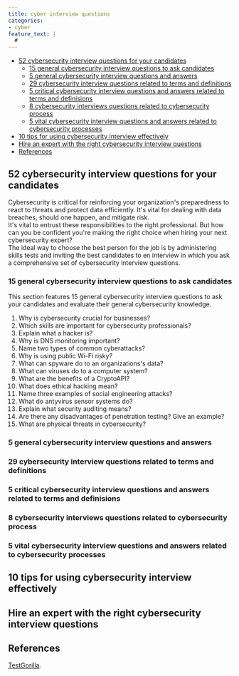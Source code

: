 ```yaml
---
title: cyber interview questions
categories:
- cyber
feature_text: |
  #
---
```

- [52 cybersecurity interview questions for your candidates](#52-cybersecurity-interview-questions-for-your-candidates)
  - [15 general cybersecurity interview questions to ask candidates](#15-general-cybersecurity-interview-questions-to-ask-candidates)
  - [5 general cybersecurity interview questions and answers](#5-general-cybersecurity-interview-questions-and-answers)
  - [29 cybersecurity interview questions related to terms and definitions](#29-cybersecurity-interview-questions-related-to-terms-and-definitions)
  - [5 critical cybersecurity interview questions and answers related to terms and definisions](#5-critical-cybersecurity-interview-questions-and-answers-related-to-terms-and-definisions)
  - [8 cybersecurity interviews questions related to cybersecurity process](#8-cybersecurity-interviews-questions-related-to-cybersecurity-process)
  - [5 vital cybersecurity interview questions and answers related to cybersecurity processes](#5-vital-cybersecurity-interview-questions-and-answers-related-to-cybersecurity-processes)
- [10 tips for using cybersecurity interview effectively](#10-tips-for-using-cybersecurity-interview-effectively)
- [Hire an expert with the right cybersecurity interview questions](#hire-an-expert-with-the-right-cybersecurity-interview-questions)
- [References](#references)

## 52 cybersecurity interview questions for your candidates

Cybersecurity is critical for reinforcing your organization's preparedness to react to threats and protect data efficiently. It's vital for dealing with data breaches, should one happen, and mitigate risk.  
It's vital to entrust these responsibilities to the right professional. But how can you be confident you're making the right choice when hiring your next cybersecurity expert?  
The ideal way to choose the best person for the job is by administering skills tests and inviting the best candidates to en interview in which you ask a comprehensive set of cybersecurity interview questions.

### 15 general cybersecurity interview questions to ask candidates  

This section features 15 general cybersecurity interview questions to ask your candidates and evaluate their general cybersecurity knowledge.  

1. Why is cybersecurity crucial for businesses?
2. Which skills are important for cybersecurity professionals?
3. Explain what a hacker is?
4. Why is DNS monitoring important?
5. Name two types of common cyberattacks?
6. Why is using public Wi-Fi risky?
7. What can spyware do to an organizations's data?
8. What can viruses do to a computer system?
9. What are the benefits of a CryptoAPI?
10. What does ethical hacking mean?
11. Name three examples of social engineering attacks?
12. What do antyvirus sensor systems do?
13. Explain what security auditing means?
14. Are there any disadvantages of penetration testing? Give an example?
15. What are physical threats in cybersecurity?

### 5 general cybersecurity interview questions and answers

### 29 cybersecurity interview questions related to terms and definitions

### 5 critical cybersecurity interview questions and answers related to terms and definisions

### 8 cybersecurity interviews questions related to cybersecurity process

### 5 vital cybersecurity interview questions and answers related to cybersecurity processes

## 10 tips for using cybersecurity interview effectively

## Hire an expert with the right cybersecurity interview questions

## References

[TestGorilla](https://www.testgorilla.com/blog/cybersecurity-interview-questions/?utm_term=&utm_campaign=Performance_Max_AU_NZ&utm_source=adwords&utm_medium=ppc&hsa_acc=4932434860&hsa_cam=14324002500&hsa_grp=&hsa_ad=&hsa_src=x&hsa_tgt=&hsa_kw=&hsa_mt=&hsa_net=adwords&hsa_ver=3&gclid=CjwKCAiA9NGfBhBvEiwAq5vSy8ZJA2SWcqAcbOXeL77gRMJtnBpaY6tICSnk5Dgsw1JSIIba7Ur2ShoCuVwQAvD_BwE).
